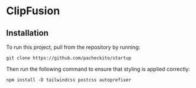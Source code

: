 # ClipFusion 

## Installation
To run this project, pull from the repository by running: 
```
git clone https://github.com/pacheckito/startup
```

Then run the following command to ensure that styling is applied correctly:
```
npm install -D tailwindcss postcss autoprefixer
```

